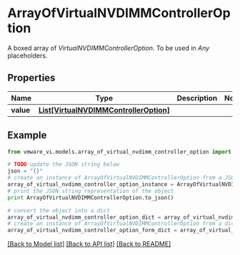 # ArrayOfVirtualNVDIMMControllerOption

A boxed array of *VirtualNVDIMMControllerOption*. To be used in *Any* placeholders. 

## Properties
Name | Type | Description | Notes
------------ | ------------- | ------------- | -------------
**value** | [**List[VirtualNVDIMMControllerOption]**](VirtualNVDIMMControllerOption.md) |  | 

## Example

```python
from vmware_vi.models.array_of_virtual_nvdimm_controller_option import ArrayOfVirtualNVDIMMControllerOption

# TODO update the JSON string below
json = "{}"
# create an instance of ArrayOfVirtualNVDIMMControllerOption from a JSON string
array_of_virtual_nvdimm_controller_option_instance = ArrayOfVirtualNVDIMMControllerOption.from_json(json)
# print the JSON string representation of the object
print ArrayOfVirtualNVDIMMControllerOption.to_json()

# convert the object into a dict
array_of_virtual_nvdimm_controller_option_dict = array_of_virtual_nvdimm_controller_option_instance.to_dict()
# create an instance of ArrayOfVirtualNVDIMMControllerOption from a dict
array_of_virtual_nvdimm_controller_option_form_dict = array_of_virtual_nvdimm_controller_option.from_dict(array_of_virtual_nvdimm_controller_option_dict)
```
[[Back to Model list]](../README.md#documentation-for-models) [[Back to API list]](../README.md#documentation-for-api-endpoints) [[Back to README]](../README.md)


